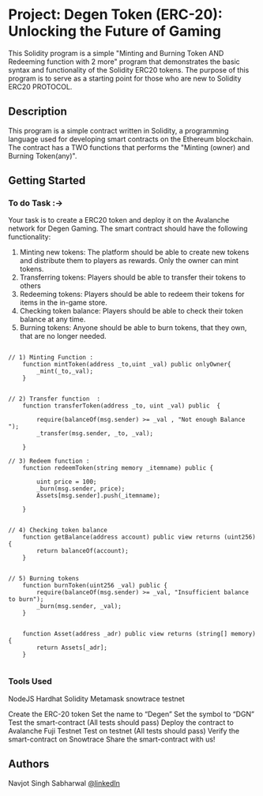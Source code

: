 # Project: Degen Token (ERC-20): Unlocking the Future of Gaming

This Solidity program is a simple "Minting and Burning Token AND Redeeming function with 2 more" program that demonstrates the basic syntax and functionality of the Solidity 
ERC20 tokens. The purpose of this program is to serve as a starting point for those who are new to Solidity ERC20 PROTOCOL.


## Description

This program is a simple contract written in Solidity, a programming language used for developing smart contracts on the Ethereum blockchain. The contract has a TWO functions that performs the "Minting (owner) and Burning Token(any)". 

## Getting Started

### To do Task :-> 

Your task is to create a ERC20 token and deploy it on the Avalanche network for Degen Gaming. The smart contract should have the following functionality:

1. Minting new tokens: The platform should be able to create new tokens and distribute them to players as rewards. Only the owner can mint tokens.
2. Transferring tokens: Players should be able to transfer their tokens to others
3. Redeeming tokens: Players should be able to redeem their tokens for items in the in-game store.
4. Checking token balance: Players should be able to check their token balance at any time.
5. Burning tokens: Anyone should be able to burn tokens, that they own, that are no longer needed.

```solidity

// 1) Minting Function :
    function mintToken(address _to,uint _val) public onlyOwner{
        _mint(_to,_val);
    }


// 2) Transfer function  :
    function transferToken(address _to, uint _val) public  {

        require(balanceOf(msg.sender) >= _val , "Not enough Balance ");
        _transfer(msg.sender, _to, _val);

    }

// 3) Redeem function :
    function redeemToken(string memory _itemname) public {

        uint price = 100;
        _burn(msg.sender, price);
        Assets[msg.sender].push(_itemname);

    }


// 4) Checking token balance
    function getBalance(address account) public view returns (uint256) {
        return balanceOf(account);
    }


// 5) Burning tokens
    function burnToken(uint256 _val) public {
        require(balanceOf(msg.sender) >= _val, "Insufficient balance to burn");
        _burn(msg.sender, _val);
    }


    function Asset(address _adr) public view returns (string[] memory) {
        return Assets[_adr];
    }


```

### Tools Used

NodeJS
Hardhat
Solidity
Metamask 
snowtrace testnet 


Create the ERC-20 token 
Set the name to “Degen”
Set the symbol to “DGN”
Test the smart-contract (All tests should pass)
Deploy the contract to Avalanche Fuji Testnet
Test on testnet (All tests should pass)
Verify the smart-contract on Snowtrace
Share the smart-contract with us!



## Authors

Navjot Singh Sabharwal 
[@linkedIn](www.linkedin.com/in/navjot-singh-407025256)



